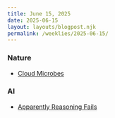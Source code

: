 ```yaml
---
title: June 15, 2025
date: 2025-06-15
layout: layouts/blogpost.njk
permalink: /weeklies/2025-06-15/
---
```


### Nature
* <span meta="2025-06-11T18:15"></span> [Cloud Microbes](https://www.bbc.com/future/article/20250610-the-microbes-that-thrive-in-the-clouds)

### AI
* <span meta="2025-06-12T02:01"></span> [Apparently Reasoning Fails](https://arstechnica.com/ai/2025/06/new-apple-study-challenges-whether-ai-models-truly-reason-through-problems/)

